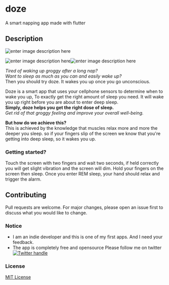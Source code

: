 # doze
A smart napping app made with flutter

## Description
![enter image description here](https://www.corspro.com/wp-content/uploads/2016/07/placeholder-2.png)

![enter image description here](https://i0.wp.com/www.backpackpartners.com/wp-content/uploads/2015/11/phone-placeholder.jpg?fit=247,420)![enter image description here](https://i0.wp.com/www.backpackpartners.com/wp-content/uploads/2015/11/phone-placeholder.jpg?fit=247,420)

_Tired of waking up groggy after a long nap?_  
_Want to sleep as much as you can and easily wake up?_  
Then you should try doze. It wakes you up once you go unconscious.

Doze is a smart app that uses your cellphone sensors to determine when to wake you up, To exactly get the right amount of sleep you need. It will wake you up right before you are about to enter deep sleep.  
**Simply, doze helps you get the right dose of sleep.**  
_Get rid of that groggy feeling and improve your overall well-being._


**But how do we achieve this?**  
This is achieved by the knowledge that muscles relax more and more the deeper you sleep. so if your fingers slip of the screen we know that you're getting into deep sleep, so it wakes you up.

### Getting started?
Touch the screen with two fingers and wait two seconds, if held correctly you will get slight vibration and the screen will dim. Hold your fingers on the screen then sleep. Once you enter REM sleep, your hand should relax and trigger the alarm.

## Contributing
Pull requests are welcome. For major changes, please open an issue first to discuss what you would like to change.

  
### Notice

 - I am an indie developer and this is one of my first apps. And I need your feedback.
- The app is completely free and opensource 
Please follow me on twitter
[![Twitter handle][]][Twitter badge]
### License

[MIT License](https://choosealicense.com/licenses/mit/)



[Twitter handle]: https://img.shields.io/twitter/follow/joelasheen.svg?style=social&label=Follow
[Twitter badge]: https://twitter.com/intent/follow?screen_name=joelasheen